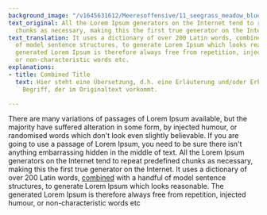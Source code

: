 ```yaml
---
background_image: "/v1645631612/Meeresoffensive/11_seegrass_meadow_blue_carbon_brian-yurasits-unsplash_ciwu2j.jpg"
text_original: All the Lorem Ipsum generators on the Internet tend to repeat predefined
  chunks as necessary, making this the first true generator on the Internet.
text_translation: It uses a dictionary of over 200 Latin words, combined with a handful
  of model sentence structures, to generate Lorem Ipsum which looks reasonable. The
  generated Lorem Ipsum is therefore always free from repetition, injected humour,
  or non-characteristic words etc.
explanations:
- title: Combined Title
  text: Hier steht eine Übersetzung, d.h. eine Erläuterung und/oder Erklärung zu einem
    Begriff, der im Originaltext vorkommt.

---
```

There are many variations of passages of Lorem Ipsum available, but the majority have suffered alteration in some form, by injected humour, or randomised words which don't look even slightly believable. If you are going to use a passage of Lorem Ipsum, you need to be sure there isn't anything embarrassing hidden in the middle of text. All the Lorem Ipsum generators on the Internet tend to repeat predefined chunks as necessary, making this the first true generator on the Internet. It uses a dictionary of over 200 Latin words, [combined](# "combined-title") with a handful of model sentence structures, to generate Lorem Ipsum which looks reasonable. The generated Lorem Ipsum is therefore always free from repetition, injected humour, or non-characteristic words etc